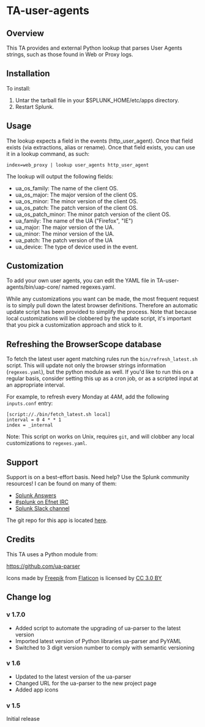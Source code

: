# TA-user-agents

## Overview
This TA provides and external Python lookup that parses User Agents strings, such as those found in Web or Proxy logs.

## Installation
To install:
1. Untar the tarball file in your $SPLUNK_HOME/etc/apps
   directory.
2. Restart Splunk.

## Usage
The lookup expects a field in the events (http_user_agent). Once that field exists (via extractions, alias or rename). Once that field exists, you can use it in a lookup command, as such:

    index=web_proxy | lookup user_agents http_user_agent

The lookup will output the following fields:
  * ua_os_family: The name of the client OS.
  * ua_os_major: The major version of the client OS.
  * ua_os_minor: The minor version of the client OS.
  * ua_os_patch: The patch version of the client OS.
  * ua_os_patch_minor: The minor patch version of the client OS.
  * ua_family: The name of the UA ("Firefox", "IE")
  * ua_major: The major version of the UA.
  * ua_minor: The minor version of the UA.
  * ua_patch: The patch version of the UA
  * ua_device: The type of device used in the event.

## Customization
To add your own user agents, you can edit the YAML file in TA-user-agents/bin/uap-core/ named regexes.yaml.

While any customizations you want can be made, the most frequent request is to simply pull down the latest browser definitions.  Therefore an automatic update script has been provided to simplify the process.  Note that because local customizations will be clobbered by the update script, it's important that you pick a customization approach and stick to it.

## Refreshing the BrowserScope database

To fetch the latest user agent matching rules run the `bin/refresh_latest.sh` script.  This will update not only the browser strings information (`regexes.yaml`), but the python module as well.  If you'd like to run this on a regular basis, consider setting this up as a cron job, or as a scripted input at an appropriate interval.

For example, to refresh every Monday at 4AM, add the following `inputs.conf` entry:

    [script://./bin/fetch_latest.sh local]
    interval = 0 4 * * 1
    index = _internal

Note:  This script on works on Unix, requires `git`, and will clobber any local customizations to `regexes.yaml`.


## Support
Support is on a best-effort basis. Need help? Use the Splunk community resources! I can be found on many of them:

* [Splunk Answers](https://answers.splunk.com/)
* [#splunk on Efnet IRC](https://wiki.splunk.com/Community:IRC)
* [Splunk Slack channel](http://splunk402.com/chat/)

The git repo for this app is located [here](https://github.com/automine/TA-user-agents).

## Credits
This TA uses a Python module from:

https://github.com/ua-parser

Icons made by [Freepik](http://www.freepik.com) from [Flaticon](http://www.flaticon.com) is licensed by [CC 3.0 BY](http://creativecommons.org/licenses/by/3.0/)

## Change log

### v 1.7.0
* Added script to automate the upgrading of ua-parser to the latest version
* Imported latest version of Python libraries ua-parser and PyYAML
* Switched to 3 digit version number to comply with semantic versioning

### v 1.6
* Updated to the latest version of the ua-parser
* Changed URL for the ua-parser to the new project page
* Added app icons

### v 1.5
Initial release
